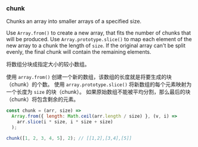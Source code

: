 ### chunk

Chunks an array into smaller arrays of a specified size.

Use `Array.from()` to create a new array, that fits the number of chunks that will be produced.
Use `Array.prototype.slice()` to map each element of the new array to a chunk the length of `size`.
If the original array can't be split evenly, the final chunk will contain the remaining elements.

将数组分块成指定大小的较小数组。

使用 `array.from()` 创建一个新的数组，该数组的长度就是将要生成的块（chunk）的个数。
使用 `array.prototype.slice()` 将新数组的每个元素映射为一个长度为 `size` 的块（chunk）。
如果原始数组不能被平均分割，那么最后的块（chunk）将包含剩余的元素。

```js
const chunk = (arr, size) =>
  Array.from({ length: Math.ceil(arr.length / size) }, (v, i) =>
    arr.slice(i * size, i * size + size)
  );
```

```js
chunk([1, 2, 3, 4, 5], 2); // [[1,2],[3,4],[5]]
```
